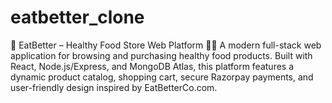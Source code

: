 # eatbetter_clone
🥗 EatBetter – Healthy Food Store Web Platform 🍎🥗
     A modern full-stack web application for browsing and purchasing healthy food products. Built with React, Node.js/Express, and MongoDB Atlas, this platform features a dynamic product catalog, shopping cart, secure Razorpay payments, and user-friendly design inspired by EatBetterCo.com.


